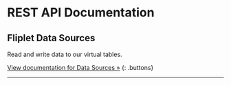 # REST API Documentation

## Fliplet Data Sources

Read and write data to our virtual tables.

[View documentation for Data Sources »](REST-API/fliplet-datasources.md)
{: .buttons}

---